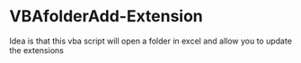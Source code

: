 # VBAfolderAdd-Extension
Idea is that this vba script will open  a folder in excel and allow you to update the extensions

